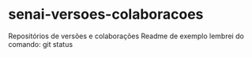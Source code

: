 # senai-versoes-colaboracoes
Repositórios de versões e colaborações
Readme de exemplo
lembrei do comando: git status
